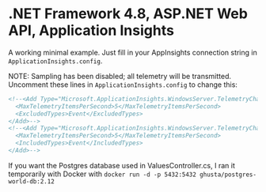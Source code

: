 # .NET Framework 4.8, ASP.NET Web API, Application Insights

A working minimal example. Just fill in your AppInsights connection string in `ApplicationInsights.config`.

NOTE: Sampling has been disabled; all telemetry will be transmitted. Uncomment these lines in `ApplicationInsights.config` to change this:

```xml
<!--<Add Type="Microsoft.ApplicationInsights.WindowsServer.TelemetryChannel.AdaptiveSamplingTelemetryProcessor, Microsoft.AI.ServerTelemetryChannel">
  <MaxTelemetryItemsPerSecond>5</MaxTelemetryItemsPerSecond>
  <ExcludedTypes>Event</ExcludedTypes>
</Add>-->
<!--<Add Type="Microsoft.ApplicationInsights.WindowsServer.TelemetryChannel.AdaptiveSamplingTelemetryProcessor, Microsoft.AI.ServerTelemetryChannel">
  <MaxTelemetryItemsPerSecond>5</MaxTelemetryItemsPerSecond>
  <IncludedTypes>Event</IncludedTypes>
</Add>-->
```

If you want the Postgres database used in ValuesController.cs, I ran it temporarily with Docker with `docker run -d -p 5432:5432 ghusta/postgres-world-db:2.12`

